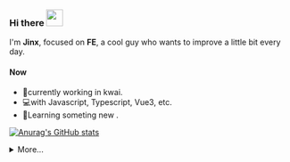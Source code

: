 ### Hi there  <img src="https://raw.githubusercontent.com/aemmadi/aemmadi/master/wave.gif" width="30">


I'm **Jinx**, focused on **FE**, a cool guy who wants to improve a little bit every day.

#### Now
- 🔭currently working in kwai.
- 💻with Javascript, Typescript, Vue3, etc.
- 🤔Learning someting new .


<!--
**Jinx/Jinx** is a ✨ _special_ ✨ repository because its `README.md` (this file) appears on your GitHub profile.

Here are some ideas to get you started:

- 🔭 I’m currently working on ...
- 🌱 I’m currently learning ...
- 👯 I’m looking to collaborate on ...
- 🤔 I’m looking for help with ...
- 💬 Ask me about ...
- 📫 How to reach me: ...
- 😄 Pronouns: ...
- ⚡ Fun fact: ...
-->


[![Anurag's GitHub stats](https://github-readme-stats.vercel.app/api?username=Zakisee&show_icons=true&hide=issues,contribs)](https://github.com/anuraghazra/github-readme-stats)

<details>
  <summary>More...</summary>
  <img src="https://github-readme-stats.vercel.app/api/top-langs/?username=Zakisee&layout=compact" />
</details>





